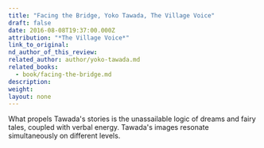 ```yaml
---
title: "Facing the Bridge, Yoko Tawada, The Village Voice"
draft: false
date: 2016-08-08T19:37:00.000Z
attribution: "*The Village Voice*"
link_to_original:
nd_author_of_this_review:
related_author: author/yoko-tawada.md
related_books:
  - book/facing-the-bridge.md
description:
weight:
layout: none
---
```

What propels Tawada's stories is the unassailable logic of dreams and fairy tales, coupled with verbal energy. Tawada's images resonate simultaneously on different levels.

